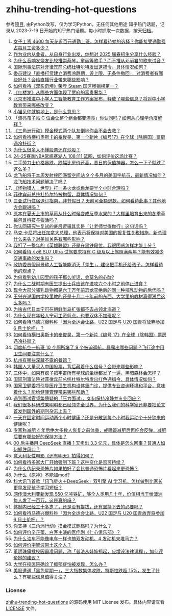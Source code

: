 # zhihu-trending-hot-questions
参考[项目](https://github.com/justjavac/zhihu-trending-hot-questions), 由Python改写，仅为学习Python，无任何其他用途
知乎热门话题，记录从 2023-7-19
日开始的知乎热门话题。每小时抓取一次数据，按天[归档](./data)。
<!-- BEGIN -->
<!-- 最后更新时间 2025-03-11 05:22:28.623978 -->
1. [女子工资 4600 每天花近百元通勤上班，怎样看待她的选择？你能接受通勤费占每月工资多少？](https://www.zhihu.com/question/14567458972)
1. [作为业内从业者，从自身行业出发，你想对 2025 届春招生分享什么经验？](https://www.zhihu.com/question/13658244537)
1. [为什么音响发烧友比较推崇蔡琴，童丽等歌手？而不推从邓丽君的歌来试音？](https://www.zhihu.com/question/49111026)
1. [国际刑事法院对菲律宾前总统杜特尔特发出逮捕令，具体情况如何？](https://www.zhihu.com/question/14610718943)
1. [委员建议「直播打赏建立消费冷静期，设上限、无条件撤回」，对消费者有哪些好处？会给直播行业带来哪些影响？](https://www.zhihu.com/question/14576496369)
1. [如何看待《双影奇境》荣登 Steam 国区畅销榜第一？](https://www.zhihu.com/question/14258359254)
1. [《红楼梦》从哪些方面体现了贾府的富贵奢华？](https://www.zhihu.com/question/412998026)
1. [北京市推进中小学人工智能教育工作方案发布，释放了哪些信息？将对中小学教育带来哪些改变？](https://www.zhihu.com/question/14358457231)
1. [小猫见你就躺地上，是什么意思？](https://www.zhihu.com/question/661716643)
1. [「漂亮孩子站 C 位会让整个组合都变漂亮」你认同吗？如何从心理学角度解释？](https://www.zhihu.com/question/13342688484)
1. [《三角洲行动》摸金模式两个队友倒地你会不会去救？](https://www.zhihu.com/question/14211092783)
1. [如何看待横扫奥斯卡的奉俊昊，第一个新片《编号17》在全球（除韩国）票房遇冷扑街？](https://www.zhihu.com/question/14525205470)
1. [为什么很多人不懂股票还在炒股？](https://www.zhihu.com/question/3195969657)
1. [24-25赛季NBA常规赛湖人 108:111 篮网，如何评价这场比赛？](https://www.zhihu.com/question/14635916411)
1. [二手劳力士价格暴跌，跌幅比房价还高，昔日的保值神器，怎么一下子就跌了这么多？](https://www.zhihu.com/question/14600416534)
1. [龙飞船将于本周发射接回滞留空间站 9 个多月的美国宇航员，最新情况如何？龙飞船技术问题解决了吗？](https://www.zhihu.com/question/14593637669)
1. [《怪物猎人：世界》打一条火龙或角龙要半个小时合理吗？](https://www.zhihu.com/question/366646937)
1. [菲律宾前总统杜特尔特被拘留，具体情况如何？](https://www.zhihu.com/question/14610718943)
1. [三亚试行住宿退订指南，非节假日 7 天前可全额退款，如何看待此事？其他地方会跟进吗？](https://www.zhihu.com/question/14471315219)
1. [原本在夏天上市的草莓从什么时候变成反季水果的？大棚里培育出来的冬季草莓包含科技与狠活吗？](https://www.zhihu.com/question/14041716054)
1. [你认同研究生复试的底层逻辑其实是「让老师觉得你行」这句话吗？](https://www.zhihu.com/question/14566532283)
1. [马克·卡尼将出任加拿大总理，他表示将保持对美国的报复性关税措施，新总理什么来头？对美加关系有哪些影响？](https://www.zhihu.com/question/14542624232)
1. [我打了一整年的《英雄联盟》还是在黑铁段位，我很困惑怎样才能上分？](https://www.zhihu.com/question/9176736743)
1. [如何看待 小米 SU7 Ultra 试驾要求持有 C 级及以上驾照满两年？能有效减少交通事故的发生吗？](https://www.zhihu.com/question/14288001905)
1. [政协委员倪闽景称人工智能能消灭「差生」，建议把手机还给孩子，怎样看待他的观点？](https://www.zhihu.com/question/14575382730)
1. [为何看到幼儿园里的孩子那么听话，会莫名的心酸?](https://www.zhihu.com/question/7792636522)
1. [为什么二战时期有医生提出士兵应该在进攻六个小时之前停止进食？](https://www.zhihu.com/question/14483806094)
1. [现今大部分哺乳动物都是六千万年前恐龙灭绝后的同一种哺乳动物的后代吗？](https://www.zhihu.com/question/13423983229)
1. [王兴兴说国内学校里教的还是十几二十年前的东西，大学里的教材真得滞后这么多吗？](https://www.zhihu.com/question/14377039651)
1. [为啥古代日本宁可在朝鲜半岛扩张都不去占领北海道？](https://www.zhihu.com/question/13525727494)
1. [为什么现在年轻人宁可工资低点，也要双休不加班呢？](https://www.zhihu.com/question/12349683003)
1. [如何看待马德兴爆料称「因为全运会让路，U22 国足与 U20 国青将放弃参加 6 月土伦杯」？](https://www.zhihu.com/question/14586803060)
1. [如何看待横扫奥斯卡的奉俊昊，第一个新片《编号 17》在全球（除韩国）票房遇冷扑街？](https://www.zhihu.com/question/14525205470)
1. [印度航空一航班 10 个厕所堵了 9 个被迫返航，暴露出哪些问题？飞行途中用卫生间要注意什么？](https://www.zhihu.com/question/14602893705)
1. [杭州有哪些深藏不露的餐馆？](https://www.zhihu.com/question/31102571)
1. [韩国人大量买入中国股票，背后藏着什么信号？会带来哪些影响？](https://www.zhihu.com/question/14511683460)
1. [三体中，如果有疯子把宇宙所有星球的坐标都发了一遍，黑暗森林会怎样？](https://www.zhihu.com/question/14499408083)
1. [国际刑事法院对菲律宾前总统杜特尔特发出红色通缉令，具体情况如何？](https://www.zhihu.com/question/14610718943)
1. [国家卫健委将引导医疗卫生机构设体重门诊，提供专业咨询环境和平台，意味着什么？能给健康管理带来哪些帮助？](https://www.zhihu.com/question/14506813749)
1. [遇到面试官频繁质疑的「压力面试」，如何保持冷静并专业回应？](https://www.zhihu.com/question/13658230240)
1. [我们很多科研成果明明都已经领先全世界，为什么我们的科学家还非要把论文首发到国外的期刊杂志上去？](https://www.zhihu.com/question/12449792735)
1. [一天在固定时间运动两个小时健康？还是分散到每个小时我运动个十分钟来的健康呢？](https://www.zhihu.com/question/12231497744)
1. [专家称减肥 4 年后绝大多数人恢复之前体重，戒晚饭减肥后再吃会反弹，减肥后要有哪些好的保持方法？](https://www.zhihu.com/question/14595964581)
1. [00 后主播用 DeepSeek 直播 1 天卖出 3.3 亿元，具体是怎么回事？普通人如何抓住风口？](https://www.zhihu.com/question/14586765731)
1. [意大利女性电影《还有明天》拍得如何？](https://www.zhihu.com/question/741228676)
1. [如何看待多家大厂开始强制下班？这种变化是否可持续？](https://www.zhihu.com/question/14587037385)
1. [为什么伪纪录恐怖片如果拍好了会比普通恐怖片看起来更恐怖？](https://www.zhihu.com/question/13772243990)
1. [为什么《原神》不能加mod?](https://www.zhihu.com/question/545311984)
1. [科大讯飞首款「讯飞星火＋DeepSeek」双引擎  AI 学习机，怎样做到比家长更早发现孩子学习短板？](https://www.zhihu.com/question/14593412388)
1. [网传澳大利亚新发现 550 亿吨铁矿，够全人类用几十年，价值相当于给澳洲每人发了一百万，这是真的吗？](https://www.zhihu.com/question/14508466274)
1. [体制内已经三十多岁了，还是没有提拔，还有坚持下去的必要吗？](https://www.zhihu.com/question/10479922762)
1. [如何看待马德兴爆料称「因为全运会让路，U22 国足与 U20 国青放弃将参加 6 月土伦杯」？](https://www.zhihu.com/question/14586803060)
1. [你支持《三角洲行动》摸金模式删档吗？为什么？](https://www.zhihu.com/question/14211085453)
1. [如何评价辛芷蕾、白客主演的医疗剧《仁心俱乐部》？](https://www.zhihu.com/question/13655603181)
1. [为什么油车不能像电车一样也搞双发动机、4 发动机来堆马力？](https://www.zhihu.com/question/14501837184)
1. [如何评价宇智波带土这个人？](https://www.zhihu.com/question/50303145)
1. [董明珠痛批校园霸凌问题，称「普法从娃娃抓起，应增设法律课程」，如何评价她的建议？](https://www.zhihu.com/question/14524963029)
1. [大学在校医院确诊了抑郁症怕被发现，怎么办？](https://www.zhihu.com/question/14187978930)
1. [美股遭遇「黑色星期一」，三大指数集体收跌，特斯拉跌超 15%，发生了什么？有哪些信息值得关注？](https://www.zhihu.com/question/14627553204)
<!-- END -->
### License
[zhihu-trending-hot-questions](https://github.com/yaogengzhu/zhihu-trending-hot-questions)
的源码使用 MIT License 发布。具体内容请查看 [LICENSE](./LICENSE) 文件。
